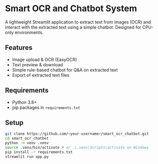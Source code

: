 
# Smart OCR and Chatbot System


A lightweight Streamlit application to extract text from images (OCR) and interact with the extracted text using a simple chatbot. Designed for CPU-only environments.


## Features
- Image upload & OCR (EasyOCR)
- Text preview & download
- Simple rule-based chatbot for Q&A on extracted text
- Export of extracted text files


## Requirements
- Python 3.8+
- pip packages in `requirements.txt`


## Setup
```bash
git clone https://github.com/<your-username>/smart_ocr_chatbot.git
cd smart_ocr_chatbot
python -m venv .venv
source .venv/bin/activate # or .\.venv\Scripts\activate on Windows
pip install -r requirements.txt
streamlit run app.py
